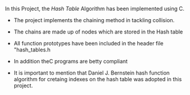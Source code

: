 In this Project, the *Hash Table* Algorithm has been implemented using C.

- The project implements the chaining method in tackling collision.

- The chains are made up of nodes which are stored in the Hash table

- All function prototypes have been included in the header file "hash_tables.h

- In addition theC programs are betty compliant

- It is important to mention that Daniel J. Bernstein hash function algorithm for cretaing
indexes on the hash table was adopted in this project.
